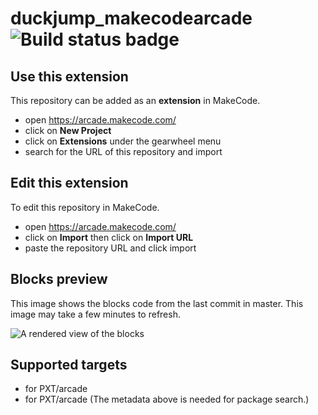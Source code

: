 # duckjump_makecodearcade ![Build status badge](https://github.com/sirbull/duckjump_makecodearcade/workflows/MakeCode/badge.svg)



## Use this extension

This repository can be added as an **extension** in MakeCode.

* open https://arcade.makecode.com/
* click on **New Project**
* click on **Extensions** under the gearwheel menu
* search for the URL of this repository and import

## Edit this extension

To edit this repository in MakeCode.

* open https://arcade.makecode.com/
* click on **Import** then click on **Import URL**
* paste the repository URL and click import

## Blocks preview

This image shows the blocks code from the last commit in master.
This image may take a few minutes to refresh.

![A rendered view of the blocks](https://github.com/sirbull/duckjump_makecodearcade/raw/master/.makecode/blocks.png)

## Supported targets

* for PXT/arcade
* for PXT/arcade
(The metadata above is needed for package search.)

